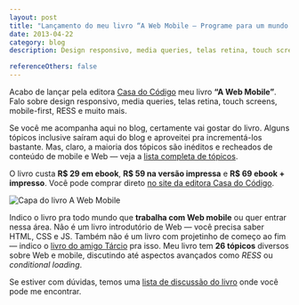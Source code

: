 ```yaml
---
layout: post
title: "Lançamento do meu livro “A Web Mobile — Programe para um mundo de muitos dispositivos.”"
date: 2013-04-22
category: blog
description: Design responsivo, media queries, telas retina, touch screen, mobile-first, RESS e muito mais. Meu novo livro pela editora Casa do Código.

referenceOthers: false
---
```


Acabo de lançar pela editora [Casa do Código](http://www.casadocodigo.com.br) meu livro **“A Web Mobile”**. Falo sobre design responsivo, media queries, telas retina, touch screens, mobile-first, RESS e muito mais.

Se você me acompanha aqui no blog, certamente vai gostar do livro. Alguns tópicos inclusive saíram aqui do blog e aproveitei pra incrementá-los bastante. Mas, claro, a maioria dos tópicos são inéditos e recheados de conteúdo de mobile e Web — veja a [lista completa de tópicos](/livro-web-mobile/#sumario).

O livro custa **R$ 29 em ebook**, **R$ 59 na versão impressa** e **R$ 69 ebook + impresso**. Você pode comprar direto [no site da editora Casa do Código](http://www.casadocodigo.com.br/products/livro-web-mobile).

<img src="/img/posts/livro-web-mobile/capa-web-mobile-1200px.png" style="max-width:600px" alt="Capa do livro A Web Mobile">

Indico o livro pra todo mundo que **trabalha com Web mobile** ou quer entrar nessa área. Não é um livro introdutório de Web — você precisa saber HTML, CSS e JS. Também não é um livro com projetinho de começo ao fim — indico o [livro do amigo Tárcio](/review-livro-web-design-responsivo-tarcio-zemel/) pra isso. Meu livro tem **26 tópicos** diversos sobre Web e mobile, discutindo até aspectos avançados como *RESS* ou *conditional loading*.

Se estiver com dúvidas, temos uma [lista de discussão do livro](https://groups.google.com/d/forum/livro-web-mobile) onde você pode me encontrar.
